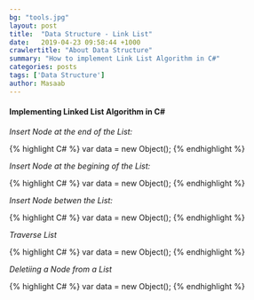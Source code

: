 ```yaml
---
bg: "tools.jpg"
layout: post
title:  "Data Structure - Link List"
date:   2019-04-23 09:58:44 +1000
crawlertitle: "About Data Structure"
summary: "How to implement Link List Algorithm in C#"
categories: posts
tags: ['Data Structure']
author: Masaab
---
```


#### Implementing Linked List Algorithm in C#


*Insert Node at the end of the List:*


{% highlight C# %}
var data = new Object();
{% endhighlight %}

*Insert Node at the begining of the List:*

{% highlight C# %}
var data = new Object();
{% endhighlight %}

*Insert Node betwen the List:*

{% highlight C# %}
var data = new Object();
{% endhighlight %}

*Traverse List*

{% highlight C# %}
var data = new Object();
{% endhighlight %}

*Deletiing a Node from a List*

{% highlight C# %}
var data = new Object();
{% endhighlight %}




